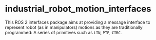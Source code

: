 # industrial_robot_motion_interfaces

This ROS 2 interfaces package aims at providing a message interface to represent robot (as in
manipulators) motions as they are traditionally programmed: A series of primitives such as `LIN`,
`PTP`, `CIRC`.
